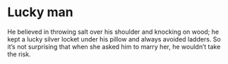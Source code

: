 Lucky man
=========
He believed in throwing salt over his shoulder and knocking on wood; he kept a lucky silver locket under his pillow and always avoided ladders. So it’s not surprising that when she asked him to marry her, he wouldn’t take the risk.